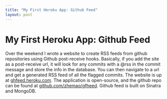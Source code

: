 ```yaml
---
title: "My First Heroku App: Github Feed"
layout: post 
---
```


# My First Heroku App: Github Feed

Over the weekend I wrote a website to create RSS feeds from github repositories
using Github post-receive hooks. Basically, if you add the site as a 
post-receive url, it will look for any commits with a @rss in the commit
message and store the info in the database. You can then navigate to a url and 
get a generated RSS feed of all the flagged commits. The website is up at
[ghfeed.heroku.com](http://ghfeed.heroku.com). The application is open-source,
and the github repo can be found at 
[github.com/zhemao/gfheed](https://github.com/zhemao/ghfeed). Github feed is 
built on Sinatra and MongoDB.
